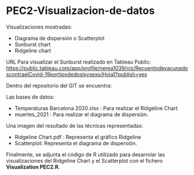 # PEC2-Visualizacion-de-datos

Visualizaciones mostradas:
* Diagrama de dispersión o Scatterplot
* Sunburst chart
* Ridgeline chart

URL Para visualizar el Sunburst realizado en Tableau Public: https://public.tableau.com/app/profile/nerea1039/viz/RecuentodevacunadoscontraelCovid-19portipodedosisysexo/Hoja1?publish=yes

Dentro del repositorio del GIT se encuentra:

 Las bases de datos:
* Temperaturas Barcelona 2020.xlsx : Para realizar el Ridgeline Chart
* muertes_2021 : Para realizar el diagrama de dispersión. 

 Una imagen del resultado de las técnicas representadas:
* Ridgeline Chart.pdf : Representa el gráfico Ridgeline
* Scatterplot: Representa el diagrama de dispersión.

Finalmente, se adjunta el código de R utilizado para desarrolar las visualizaciones del Ridgeline Chart y el Scatterplot con el fichero **Visualization PEC2.R**.
